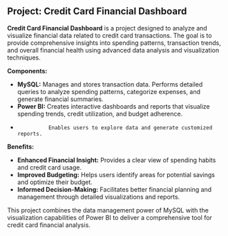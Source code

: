 ## Project: Credit Card Financial Dashboard

**Credit Card Financial Dashboard** is a project designed to analyze and visualize financial data related to credit card transactions. 
The goal is to provide comprehensive insights into spending patterns, transaction trends, and overall financial health using advanced data analysis and visualization techniques.

**Components:**
- **MySQL:** Manages and stores transaction data. Performs detailed queries to analyze spending patterns, categorize expenses, and generate financial summaries.
- **Power BI:** Creates interactive dashboards and reports that visualize spending trends, credit utilization, and budget adherence.
-               Enables users to explore data and generate customized reports.

**Benefits:**
- **Enhanced Financial Insight:** Provides a clear view of spending habits and credit card usage.
- **Improved Budgeting:** Helps users identify areas for potential savings and optimize their budget.
- **Informed Decision-Making:** Facilitates better financial planning and management through detailed visualizations and reports.

This project combines the data management power of MySQL with the visualization capabilities of Power BI to deliver a comprehensive tool for credit card financial analysis.

